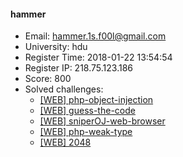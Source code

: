 #### hammer  

* Email: hammer.1s.f00l@gmail.com  
* University: hdu  
* Register Time: 2018-01-22 13:54:54  
* Register IP: 218.75.123.186  
* Score: 800  
* Solved challenges: 
  * [[WEB] php-object-injection](https://github.com/SniperOJ/Challenges/blob/master/WEB/php-object-injection.json)  
  * [[WEB] guess-the-code](https://github.com/SniperOJ/Challenges/blob/master/WEB/guess-the-code.json)  
  * [[WEB] sniperOJ-web-browser](https://github.com/SniperOJ/Challenges/blob/master/WEB/sniperOJ-web-browser.json)  
  * [[WEB] php-weak-type](https://github.com/SniperOJ/Challenges/blob/master/WEB/php-weak-type.json)  
  * [[WEB] 2048](https://github.com/SniperOJ/Challenges/blob/master/WEB/2048.json)  
